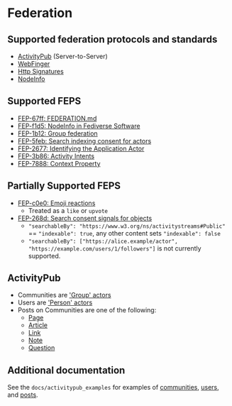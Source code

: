 # Federation

## Supported federation protocols and standards

- [ActivityPub](https://www.w3.org/TR/activitypub/) (Server-to-Server)
- [WebFinger](https://webfinger.net/)
- [Http Signatures](https://datatracker.ietf.org/doc/html/draft-cavage-http-signatures)
- [NodeInfo](https://nodeinfo.diaspora.software/)

## Supported FEPS

- [FEP-67ff: FEDERATION.md](https://codeberg.org/fediverse/fep/src/branch/main/fep/67ff/fep-67ff.md)
- [FEP-f1d5: NodeInfo in Fediverse Software](https://codeberg.org/fediverse/fep/src/branch/main/fep/f1d5/fep-f1d5.md)
- [FEP-1b12: Group federation](https://codeberg.org/fediverse/fep/src/branch/main/fep/1b12/fep-1b12.md)
- [FEP-5feb: Search indexing consent for actors](https://codeberg.org/fediverse/fep/src/branch/main/fep/5feb/fep-5feb.md)
- [FEP-2677: Identifying the Application Actor](https://codeberg.org/fediverse/fep/src/branch/main/fep/2677/fep-2677.md)
- [FEP-3b86: Activity Intents](https://codeberg.org/fediverse/fep/src/branch/main/fep/3b86/fep-3b86.md)
- [FEP-7888: Context Property](https://codeberg.org/fediverse/fep/src/branch/main/fep/7888/fep-7888.md)

## Partially Supported FEPS

- [FEP-c0e0: Emoji reactions](https://codeberg.org/fediverse/fep/src/branch/main/fep/c0e0/fep-c0e0.md)
  - Treated as a `like` or `upvote`
- [FEP-268d: Search consent signals for objects](https://codeberg.org/fediverse/fep/src/branch/main/fep/268d/fep-268d.md)
  - `"searchableBy": "https://www.w3.org/ns/activitystreams#Public"` == `"indexable": true`, any other content sets `"indexable": false`
  - `"searchableBy": ["https://alice.example/actor", "https://example.com/users/1/followers"]` is not currently supported.

## ActivityPub

- Communities are ['Group' actors](https://www.w3.org/TR/activitystreams-vocabulary/#dfn-group)
- Users are ['Person' actors](https://www.w3.org/TR/activitystreams-vocabulary/#dfn-person)
- Posts on Communities are one of the following:
  - [Page](https://www.w3.org/TR/activitystreams-vocabulary/#dfn-page)
  - [Article](https://www.w3.org/TR/activitystreams-vocabulary/#dfn-article)
  - [Link](https://www.w3.org/TR/activitystreams-vocabulary/#dfn-link)
  - [Note](https://www.w3.org/TR/activitystreams-vocabulary/#dfn-note)
  - [Question](https://www.w3.org/TR/activitystreams-vocabulary/#dfn-question)

## Additional documentation

See the `docs/activitypub_examples` for examples of [communities](./docs/activitypub_examples/communities.md), [users](./docs/activitypub_examples/users.md), and [posts](./docs/activitypub_examples/posts.md).
